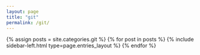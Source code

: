 ```yaml
---
layout: page
title: "git"
permalink: /git/
---
```


{% assign posts = site.categories.git %}
{% for post in posts %} {% include sidebar-left.html type=page.entries_layout %} {% endfor %}
